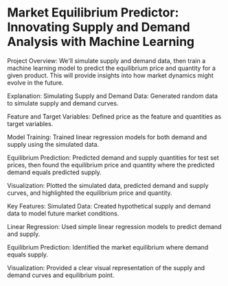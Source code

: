 # Market Equilibrium Predictor: Innovating Supply and Demand Analysis with Machine Learning

Project Overview:
We'll simulate supply and demand data, then train a machine learning model to predict the equilibrium price and quantity for a given product. This will provide insights into how market dynamics might evolve in the future.

Explanation:
Simulating Supply and Demand Data: Generated random data to simulate supply and demand curves.

Feature and Target Variables: Defined price as the feature and quantities as target variables.

Model Training: Trained linear regression models for both demand and supply using the simulated data.

Equilibrium Prediction: Predicted demand and supply quantities for test set prices, then found the equilibrium price and quantity where the predicted demand equals predicted supply.

Visualization: Plotted the simulated data, predicted demand and supply curves, and highlighted the equilibrium price and quantity.

Key Features:
Simulated Data: Created hypothetical supply and demand data to model future market conditions.

Linear Regression: Used simple linear regression models to predict demand and supply.

Equilibrium Prediction: Identified the market equilibrium where demand equals supply.

Visualization: Provided a clear visual representation of the supply and demand curves and equilibrium point.
